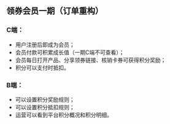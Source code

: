 ## **领券会员一期（订单重构）**

### C端：
- 用户注册后即成为会员；
- 会员付款可积累成长值（一期C端不可查看）；
- 会员每日打开产品、分享领券链接、核销卡券可获得积分奖励；
- 积分可以支付时抵扣。

### B端：
- 可以设置积分奖励规则；
- 可以设置积分抵扣规则；
- 运营可以看到平台积分概况和积分明细。